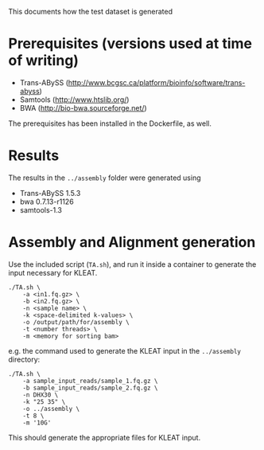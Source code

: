 This documents how the test dataset is generated

# Prerequisites (versions used at time of writing)

* Trans-ABySS (http://www.bcgsc.ca/platform/bioinfo/software/trans-abyss)
* Samtools (http://www.htslib.org/)
* BWA (http://bio-bwa.sourceforge.net/)
				
The prerequisites has been installed in the Dockerfile, as well.

# Results

The results in the `../assembly` folder were generated using

* Trans-ABySS 1.5.3
* bwa 0.7.13-r1126
* samtools-1.3

# Assembly and Alignment generation

Use the included script (`TA.sh`), and run it inside a container to generate
the input necessary for KLEAT.

```
./TA.sh \
	-a <in1.fq.gz> \
	-b <in2.fq.gz> \
	-n <sample name> \
	-k <space-delimited k-values> \
	-o /output/path/for/assembly \
	-t <number threads> \
	-m <memory for sorting bam>
```

e.g. the command used to generate the KLEAT input in the `../assembly`
directory:

```
./TA.sh \
    -a sample_input_reads/sample_1.fq.gz \
    -b sample_input_reads/sample_2.fq.gz \
    -n DHX30 \
    -k "25 35" \
    -o ../assembly \
    -t 8 \
    -m '10G'
```

This should generate the appropriate files for KLEAT input.

